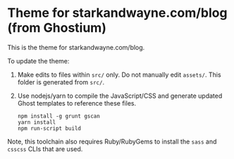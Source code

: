 # Theme for starkandwayne.com/blog (from Ghostium)

This is the theme for starkandwayne.com/blog.

To update the theme:

1. Make edits to files within `src/` only. Do not manually edit `assets/`. This folder is generated from `src/`.
1. Use nodejs/yarn to compile the JavaScript/CSS and generate updated Ghost templates to reference these files.

    ```plain
    npm install -g grunt gscan
    yarn install
    npm run-script build
    ```

Note, this toolchain also requires Ruby/RubyGems to install the `sass` and `csscss` CLIs that are used.
